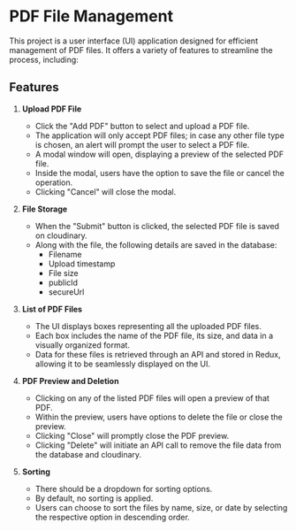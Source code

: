 # PDF File Management

This project is a user interface (UI) application designed for efficient management of PDF files. It offers a variety of features to streamline the process, including:

## Features

1. **Upload PDF File**
   - Click the "Add PDF" button to select and upload a PDF file.
   - The application will only accept PDF files; in case any other file type is chosen, an alert will prompt the user to select a PDF file.
   - A modal window will open, displaying a preview of the selected PDF file.
   - Inside the modal, users have the option to save the file or cancel the operation.
   - Clicking "Cancel" will close the modal.

2. **File Storage**
   - When the "Submit" button is clicked, the selected PDF file is saved on  cloudinary.
   - Along with the file, the following details are saved in the database:
     - Filename
     - Upload timestamp
     - File size
     - publicId
     - secureUrl

3. **List of PDF Files**
   - The UI displays boxes representing all the uploaded PDF files.
   - Each box includes the name of the PDF file, its size, and data in a visually organized format.
   - Data for these files is retrieved through an API and stored in Redux, allowing it to be seamlessly displayed on the UI.

4. **PDF Preview and Deletion**
   - Clicking on any of the listed PDF files will open a preview of that PDF.
   - Within the preview, users have options to delete the file or close the preview.
   - Clicking "Close" will promptly close the PDF preview.
   - Clicking "Delete" will initiate an API call to remove the file data from the database and cloudinary.
5. **Sorting**
   - There should be a dropdown for sorting options.
   - By default, no sorting is applied.
   - Users can choose to sort the files by name, size, or date by selecting the respective option in descending order.